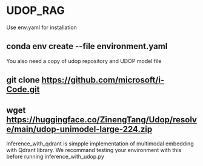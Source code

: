 # UDOP_RAG

Use env.yaml for installation
## conda env create --file environment.yaml

You also need a copy of udop repository and UDOP model file
## git clone https://github.com/microsoft/i-Code.git
## wget https://huggingface.co/ZinengTang/Udop/resolve/main/udop-unimodel-large-224.zip

Inference_with_qdrant is simpple implementation of multimodal embedding with Qdrant library. We recommand testing your environment with this before running inference_with_udop.py
